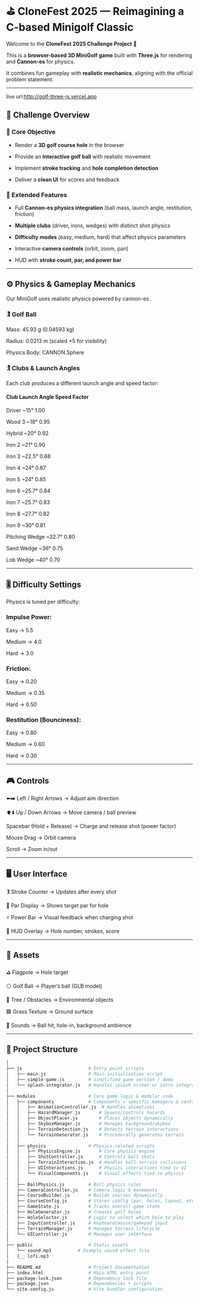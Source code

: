 # ⛳ CloneFest 2025 — Reimagining a C-based Minigolf Classic

Welcome to the **CloneFest 2025 Challenge Project** 🎉  

This is a **browser-based 3D MiniGolf game** built with **Three.js** for rendering and **Cannon-es** for physics.  

It combines fun gameplay with **realistic mechanics**, aligning with the official problem statement.

---
live url:http://golf-three-js.vercel.app
## 🏁 Challenge Overview

### 🎯 Core Objective


- Render a **3D golf course hole** in the browser  

- Provide an **interactive golf ball** with realistic movement 

- Implement **stroke tracking** and **hole completion detection**  

- Deliver a **clean UI** for scores and feedback  


### 🚀 Extended Features


- Full **Cannon-es physics integration** (ball mass, launch angle, restitution, friction)  

- **Multiple clubs** (driver, irons, wedges) with distinct shot physics  

- **Difficulty modes** (easy, medium, hard) that affect physics parameters  

- Interactive **camera controls** (orbit, zoom, pan)  

- HUD with **stroke count, par, and power bar**  

---

## ⚙️ Physics & Gameplay Mechanics


Our MiniGolf uses realistic physics powered by cannon-es
.


### 🏌️ Golf Ball


Mass: 45.93 g (0.04593 kg)

Radius: 0.0213 m (scaled ×5 for visibility)

Physics Body: CANNON.Sphere


### 🏌️ Clubs & Launch Angles


Each club produces a different launch angle and speed factor:

#### Club	Launch Angle	 Speed Factor

Driver	~15°	         1.00

Wood 3	~18°	         0.95

Hybrid	~20°	         0.92

Iron 2	~21°           0.90

Iron 3	~22.5°	       0.88

Iron 4	~24°           0.87

Iron 5	~24°	         0.85

Iron 6	~25.7°	       0.84

Iron 7	~25.7°	       0.83

Iron 8	~27.7°	       0.82

Iron 9	~30°	         0.81

Pitching Wedge ~32.7°	 0.80

Sand Wedge	~36°	     0.75

Lob Wedge	~40°	       0.70

---


## 🎚️ Difficulty Settings


Physics is tuned per difficulty:


### Impulse Power:


Easy → 5.5

Medium → 4.0

Hard → 3.0


### Friction:


Easy → 0.20

Medium → 0.35

Hard → 0.50


### Restitution (Bounciness):


Easy → 0.80

Medium → 0.60

Hard → 0.30

---


## 🎮 Controls


⬅️➡️ Left / Right Arrows → Adjust aim direction

⬆️⬇️ Up / Down Arrows → Move camera / ball preview

Spacebar (Hold + Release) → Charge and release shot (power factor)

Mouse Drag → Orbit camera

Scroll → Zoom in/out

---


## 🖥️ User Interface


🏌️ Stroke Counter → Updates after every shot

🎯 Par Display → Shows target par for hole

⚡ Power Bar → Visual feedback when charging shot

📍 HUD Overlay → Hole number, strokes, score

---


## 📸 Assets


⛳ Flagpole → Hole target

⚪ Golf Ball → Player’s ball (GLB model)

🌳 Tree / Obstacles → Environmental objects

🟩 Grass Texture → Ground surface

🎵 Sounds → Ball hit, hole-in, background ambience

---

## 📂 Project Structure

```bash
│
├── js                         # Entry point scripts
│   ├── main.js                # Main initialization script
│   ├── simple-game.js         # Simplified game version / demo
│   └── splash-integrator.js   # Handles splash screen or intro integration
│
├── modules                    # Core game logic & modular code
│   ├── components             # Components = specific managers & controllers
│   │   ├── AnimationController.js  # Handles animations
│   │   ├── HazardManager.js       # Spawns/controls hazards
│   │   ├── ObjectPlacer.js        # Places objects dynamically
│   │   ├── SkyboxManager.js       # Manages background/skybox
│   │   ├── TerrainDetection.js    # Detects terrain interactions
│   │   └── TerrainGenerator.js    # Procedurally generates terrain
│   │
│   ├── physics                # Physics-related scripts
│   │   ├── PhysicsEngine.js       # Core physics engine
│   │   ├── ShotController.js      # Controls ball shots
│   │   ├── TerrainInteraction.js  # Handles ball-terrain collisions
│   │   ├── UIInteractions.js      # Physics interactions tied to UI
│   │   └── VisualComponents.js    # Visual effects tied to physics
│   │
│   ├── BallPhysics.js         # Ball physics rules
│   ├── CameraController.js    # Camera logic & movements
│   ├── CourseBuilder.js       # Builds courses dynamically
│   ├── CourseConfig.js        # Stores config (par, holes, layout, etc.)
│   ├── GameState.js           # Tracks overall game state
│   ├── HoleGenerator.js       # Creates golf holes
│   ├── HoleSelector.js        # Logic to select which hole to play
│   ├── InputController.js     # Keyboard/mouse/gamepad input
│   ├── TerrainManager.js      # Manages terrain lifecycle
│   └── UIController.js        # Manages user interface
│
├── public                     # Static assets
│   └── sound.mp3          # Example sound effect file
│   |__ lofi.mp3
|
├── README.md                  # Project documentation
├── index.html                 # Main HTML entry point
├── package-lock.json          # Dependency lock file
├── package.json               # Dependencies + scripts
└── vite.config.js             # Vite bundler configuration
